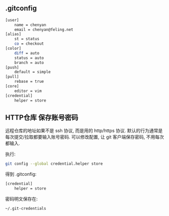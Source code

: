 
## .gitconfig

```sh
[user]
	name = chenyan
	email = chenyan@feling.net
[alias]
	st = status
	co = checkout
[color]
	diff = auto
	status = auto
	branch = auto
[push]
	default = simple
[pull]
    rebase = true
[core]
    editor = vim
[credential]
    helper = store 
```

## HTTP仓库 保存账号密码

远程仓库的地址如果不是 ssh 协议, 而是用的 http/https 协议. 默认的行为通常是每次提交/拉取都要输入账号密码. 可以修改配置, 让 git 客户端保存密码, 不用每次都输入.

执行:

```sh
git config --global credential.helper store
```

得到 .gitconfig:

```sh
[credential]
    helper = store 
```

密码明文保存在:

```sh
~/.git-credentials
```
